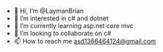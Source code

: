 - 👋 Hi, I’m @LaymanBrian
- 👀 I’m interested in c# and dotnet
- 🌱 I’m currently learning asp.net core mvc
- 💞️ I’m looking to collaborate on c#
- 📫 How to reach me asd1366464124@gmail.com

<!---
LaymanBrian/LaymanBrian is a ✨ special ✨ repository because its `README.md` (this file) appears on your GitHub profile.
You can click the Preview link to take a look at your changes.
--->
